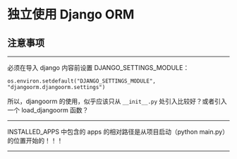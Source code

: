 # 独立使用 Django ORM

## 注意事项

---

必须在导入 django 内容前设置 DJANGO_SETTINGS_MODULE：

`os.environ.setdefault("DJANGO_SETTINGS_MODULE", "djangoorm.djangoorm.settings")`

所以，djangoorm 的使用，似乎应该只从 `__init__.py` 处引入比较好？或者引入一个 load_djangoorm 函数？

---

INSTALLED_APPS 中包含的 apps 的相对路径是从项目启动（python main.py）的位置开始的！！！

---